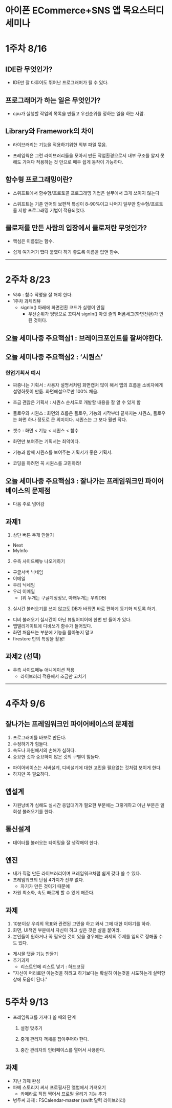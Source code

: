 # 아이폰 ECommerce+SNS 앱 목요스터디세미나

# 1주차 8/16

## IDE란 무엇인가?

- IDE만 잘 다루어도 뛰어난 프로그래머가 될 수 있다.

## 프로그래머가 하는 일은 무엇인가?

- cpu가 실행할 작업의 목록을 만들고 우선순위를 정하는 일을 하는 사람.

## Library와 Framework의 차이

- 라이브러리는 기능을 적용하기위한 외부 파일 묶음.

- 프레임웍은 그런 라이브러리들을 모아서 만든 작업환경으로서 내부 구조를 알지 못해도 가져다 적용하는 것 만으로 매우 쉽게 동작이 가능하다.

## 함수형 프로그래밍이란?

- 스위프트에서 함수형/프로토콜 프로그래밍 기법은 실무에서 크게 쓰이지 않는다

- 스위프트는 기존 언어의 보편적 특성이 8-90%이고 나머지 일부만 함수형/프로토콜 지향 프로그래밍 기법이 적용되었다.

## 클로저를 만든 사람의 입장에서 클로저란 무엇인가?

- 핵심은 이름없는 함수.

- 쉽게 여기저기 땠다 붙였다 하기 좋도록 이름을 없앤 함수.

----

# 2주차 8/23

- 약추 : 함수 작명을 잘 해야 한다.
- 1주차 과제리뷰
  - signIn() 아래에 화면전환 코드가 실행이 안됨
    - 우선순위가 엉망으로 꼬여서 signIn() 아랫 줄의 퍼폼세그(화면전환)가 안된 것이다.

## 오늘 세미나중 주요핵심1 : 브레이크포인트를 잘써야한다.

## 오늘 세미나중 주요핵심2 : ‘시퀀스’

### 현업기획서 예시

- 짜증나는 기획서 : 사용자 설명서처럼 화면캡처 많이 해서 앱의 흐름을 소비자에게 설명하듯이 만듦.  화면해설으로만 100% 채움.

- 조금 괜찮은 기획서 : 시퀀스 순서도로 개발할 내용을 잘 알 수 있게 함

- 플로우와 시퀀스 : 화면의 흐름은 플로우, 기능의 시작부터 끝까지는 시퀀스, 플로우는 화면 하나 정도로 큰 의미이다. 시퀀스는 그 보다 훨씬 작다.

- 갯수 : 화면 < 기능 < 시퀀스 < 함수

- 화면만 보여주는 기획서는 최악이다.

- 기능과 함께 시퀀스를 보여주는 기획서가 좋은 기획서.

- 코딩을 하려면 꼭 시퀀스를 고민하라!

## 오늘 세미나중 주요핵심3 : 잘나가는 프레임워크인 파이어베이스의 문제점

- 다음 주로 넘어감

## 과제1

1. 상단 버튼 두개 만들기
- Next
- MyInfo

2. 우측 사이드메뉴 나오게하기
- 구글서버 닉네임
- 이메일
- 우리 닉네임
- 우리 이메일
	- (위 두개는 구글계정정보, 아래두개는 우리DB)

3. 실시간 불러오기를 쓰지 않고도 DB가 바뀌면 바로 편하게 동기화 되도록 하기.
- 디비 불러오기 실시간이 아닌 뷰윌어피어에 한번 만 들어가 있다.
- 앱댈리게이트에 디비쓰기 함수가 들어있다.
- 화면 처음뜨는 부분에 기능을 몰아놓지 말고
- firestore 만의 특징을 활용!

## 과제2 (선택)

- 우측 사이드메뉴 애니메이션 적용
  - 라이브러리 적용해서 조금만 고치기
  
----

# 4주차 9/6

## 잘나가는 프레임워크인 파이어베이스의 문제점

1. 프로그래머를 바보로 만든다.
2. 수정하기가 힘들다.
3. 속도나 자원에서의 손해가 심하다.
4. 중요한 것과 중요하지 않은 것의 구별이 힘들다.

- 파이어베이스는 서버설계, 디비설계에 대한 고민을 필요없는 것처럼 보이게 한다.
- 하지만 꼭 필요하다.

## 앱설계

- 자원낭비가 심해도 실시간 응답대기가 필요한 부분에는 그렇게하고 아닌 부분은 일회성 불러오기를 한다.

## 통신설계

- 데이터를 불러오는 타이밍을 잘 생각해야 한다.

## 엔진

- 내가 직접 만든 라이브러리이며 프레임워크처럼 쉽게 갖다 쓸 수 있다.
- 프레임워크의 단점 4가지가 전부 없다.
  - 자기가 만든 것이기 때문에
- 자원 최소화, 속도 빠르게 할 수 있게 해준다.

## 과제

1. 10분이상 우리의 목표와 관련된 고민을 하고 와서 그에 대한 이야기를 하라.
2. 화면, UI적인 부분에서 자신이 하고 싶은 것은 살을 붙여라.
3. 본인들이 원하거나 꼭 필요한 것이 있을 경우에는 과제의 주제를 임의로 정해줄 수도 있다.

- 게시물 댓글 기능 만들기
- 추가과제
  - 리스트안에 리스트 넣기 : 하드코딩
- "자신이 머리로만 아는것을 하려고 하기보다는 확실히 아는것을 시도하는게 실력향상에 도움이 된다."

# 5주차 9/13

- 프레임워크를 가져다 쓸 때의 단계

  1. 설정 맞추기

  2. 중개 관리자 객체를 잡아주어야 한다.
  3. 중간 관리자의 인터페이스를 열어서 사용한다.

## 과제

- 지난 과제 완성
- 파베 스토리지 써서 프로필사진 앨범에서 가져오기
  - 카메라로 직접 찍어서 프로필 올리기 기능 추가
- 병두씨 과제 : FSCalendar-master (swift 달력 라이브러리)







